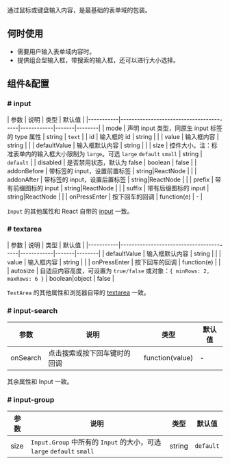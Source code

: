 
通过鼠标或键盘输入内容，是最基础的表单域的包装。

## 何时使用

- 需要用户输入表单域内容时。
- 提供组合型输入框，带搜索的输入框，还可以进行大小选择。

## 组件&配置

### # input

| 参数      | 说明                                     | 类型       | 默认值 |
|-----------|-----------------------------------------|------------|-------|--------|
| mode | 声明 input 类型，同原生 input 标签的 type 属性 | string  | `text` |
| id | 输入框的 id | string | |
| value | 输入框内容 | string | |
| defaultValue | 输入框默认内容 | string | |
| size | 控件大小。注：标准表单内的输入框大小限制为 `large`。可选 `large` `default` `small` | string | `default` |
| disabled | 是否禁用状态，默认为 false | boolean | false |
| addonBefore | 带标签的 input，设置前置标签 | string&#124;ReactNode | |
| addonAfter | 带标签的 input，设置后置标签 | string&#124;ReactNode | |
| prefix | 带有前缀图标的 input | string&#124;ReactNode | |
| suffix | 带有后缀图标的 input | string&#124;ReactNode | |
| onPressEnter | 按下回车的回调 | function(e) | - |

`Input` 的其他属性和 React 自带的 [input](https://facebook.github.io/react/docs/events.html#supported-events) 一致。

### # textarea

| 参数      | 说明                                     | 类型       | 默认值 |
|-----------|-----------------------------------------|------------|-------|--------|
| defaultValue | 输入框默认内容 | string | |
| value | 输入框内容 | string | |
| onPressEnter | 按下回车的回调 | function(e) | |
| autosize | 自适应内容高度，可设置为 `true/false` 或对象：`{ minRows: 2, maxRows: 6 }` | boolean&#124;object | false |

`TextArea` 的其他属性和浏览器自带的 [textarea](https://developer.mozilla.org/en-US/docs/Web/HTML/Element/textarea) 一致。

### # input-search

| 参数      | 说明                                     | 类型       | 默认值 |
|-----------|-----------------------------------------|-----------|-------|
| onSearch | 点击搜索或按下回车键时的回调                 | function(value) | -  |

其余属性和 Input 一致。

### # input-group

| 参数      | 说明                                     | 类型         | 默认值 |
|-----------|-----------------------------------------|-------------|-------|
|  size | `Input.Group` 中所有的 `Input` 的大小，可选 `large` `default` `small` | string | `default` |

